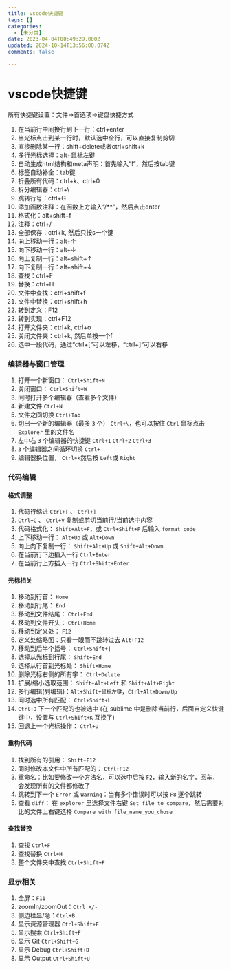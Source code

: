 ```yaml
---
title: vscode快捷键
tags: []
categories:
  - [未分类]
date: 2023-04-04T00:49:29.000Z
updated: 2024-10-14T13:56:00.074Z
comments: false

---
```


<!--more-->
# vscode快捷键

所有快捷键设置：文件→首选项→键盘快捷方式 



1. 在当前行中间换行到下一行：ctrl+enter 
2. 当光标点击到某一行时，默认选中全行，可以直接复制剪切 
3. 直接删除某一行：shift+delete或者ctrl+shift+k 
4.  多行光标选择：alt+鼠标左键 
5.  自动生成html结构和meta声明：首先输入“!”，然后按tab键 
6. 标签自动补全：tab键 
7.  折叠所有代码：ctrl+k、ctrl+0 
8.  拆分编辑器：ctrl+\ 
9. 跳转行号：ctrl+G 
10. 添加函数注释：在函数上方输入“/**”，然后点击enter 
11. 格式化：alt+shift+f 
12. 注释：ctrl+/ 
13.  全部保存：ctrl+k, 然后只按s一个键 
14. 向上移动一行：alt+↑ 
15. 向下移动一行：alt+↓ 
16. 向上复制一行：alt+shift+↑ 
17. 向下复制一行：alt+shift+↓ 
18. 查找：ctrl+F 
19.  替换：ctrl+H 
20. 文件中查找：ctrl+shift+f 
21. 文件中替换：ctrl+shift+h 
22. 转到定义：F12 
23.  转到实现：ctrl+F12 
24. 打开文件夹：ctrl+k, ctrl+o 
25. 关闭文件夹：ctrl+k, 然后单按一个f 
26. 选中一段代码，通过“ctrl+[”可以左移，“ctrl+]”可以右移



### 编辑器与窗口管理

1. 打开一个新窗口： `Ctrl+Shift+N`
2. 关闭窗口： `Ctrl+Shift+W`
3. 同时打开多个编辑器（查看多个文件）
4. 新建文件 `Ctrl+N`
5. 文件之间切换 `Ctrl+Tab`
6. 切出一个新的编辑器（最多 `3` 个） `Ctrl+\`，也可以按住 `Ctrl` 鼠标点击 `Explorer` 里的文件名
7. 左中右 `3` 个编辑器的快捷键 `Ctrl+1` `Ctrl+2` `Ctrl+3`
8. `3` 个编辑器之间循环切换 `Ctrl+`
9. 编辑器换位置， `Ctrl+k`然后按 `Left`或 `Right`

### 代码编辑

#### 格式调整

1. 代码行缩进 `Ctrl+[` 、 `Ctrl+]`
2. `Ctrl+C` 、 `Ctrl+V` 复制或剪切当前行/当前选中内容
3. 代码格式化： `Shift+Alt+F`，或 `Ctrl+Shift+P` 后输入 `format code`
4. 上下移动一行： `Alt+Up` 或 `Alt+Down`
5. 向上向下复制一行： `Shift+Alt+Up` 或 `Shift+Alt+Down`
6. 在当前行下边插入一行 `Ctrl+Enter`
7. 在当前行上方插入一行 `Ctrl+Shift+Enter`

#### 光标相关

1. 移动到行首： `Home`
2. 移动到行尾： `End`
3. 移动到文件结尾： `Ctrl+End`
4. 移动到文件开头： `Ctrl+Home`
5. 移动到定义处： `F12`
6. 定义处缩略图：只看一眼而不跳转过去 `Alt+F12`
7. 移动到后半个括号： `Ctrl+Shift+]`
8. 选择从光标到行尾： `Shift+End`
9. 选择从行首到光标处： `Shift+Home`
10. 删除光标右侧的所有字： `Ctrl+Delete`
11. 扩展/缩小选取范围： `Shift+Alt+Left` 和 `Shift+Alt+Right`
12. 多行编辑(列编辑)：`Alt+Shift+鼠标左键`，`Ctrl+Alt+Down/Up`
13. 同时选中所有匹配： `Ctrl+Shift+L`
14. `Ctrl+D` 下一个匹配的也被选中 (在 sublime 中是删除当前行，后面自定义快键键中，设置与 `Ctrl+Shift+K` 互换了)
15. 回退上一个光标操作： `Ctrl+U`

#### 重构代码

1. 找到所有的引用： `Shift+F12`
2. 同时修改本文件中所有匹配的： `Ctrl+F12`
3. 重命名：比如要修改一个方法名，可以选中后按 `F2`，输入新的名字，回车，会发现所有的文件都修改了
4. 跳转到下一个 `Error` 或 `Warning`：当有多个错误时可以按 `F8` 逐个跳转
5. 查看 `diff`： 在 `explorer` 里选择文件右键 `Set file to compare`，然后需要对比的文件上右键选择 `Compare with file_name_you_chose`

#### 查找替换

1. 查找 `Ctrl+F`
2. 查找替换 `Ctrl+H`
3. 整个文件夹中查找 `Ctrl+Shift+F`

### 显示相关

1. 全屏：`F11`
2. zoomIn/zoomOut：`Ctrl +/-`
3. 侧边栏显/隐：`Ctrl+B`
4. 显示资源管理器 `Ctrl+Shift+E`
5. 显示搜索 `Ctrl+Shift+F`
6. 显示 Git `Ctrl+Shift+G`
7. 显示 Debug `Ctrl+Shift+D`
8. 显示 Output `Ctrl+Shift+U`